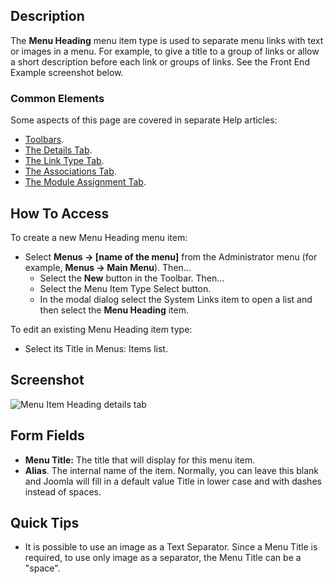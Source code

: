 <!-- Filename: Help4.x:Menu_Item:_Heading / Display title: Menu Heading -->

## Description

The **Menu Heading** menu item type is used to separate menu links with
text or images in a menu. For example, to give a title to a group of
links or allow a short description before each link or groups of links.
See the Front End Example screenshot below.

### Common Elements

Some aspects of this page are covered in separate Help articles:

* [Toolbars](jdocmanual?article=help/common-elements/toolbars).
* [The Details Tab](jdocmanual?article=help/menu-items-common/menu-item-details).
* [The Link Type Tab](jdocmanual?article=help/menu-items-common/menu-item-link-type).
* [The Associations Tab](jdocmanual?article=help/common-elements/edit-associations).
* [The Module Assignment Tab](jdocmanual?article=help/menu-items-common/menu-item-module-assignment).

## How To Access

To create a new Menu Heading menu item:

- Select **Menus → \[name of the menu\]** from the Administrator
  menu (for example, **Menus → Main Menu**). Then...
  - Select the **New** button in the Toolbar. Then...
  - Select the Menu Item Type Select button.
  - In the modal dialog select the System Links item to open a list and
    then select the **Menu Heading** item.

To edit an existing Menu Heading item type:

- Select its Title in Menus: Items list.

## Screenshot

![Menu Item Heading details tab](../../../en/images/menu-items/system-links-menu-heading-details-tab.png)

## Form Fields

- **Menu Title:** The title that will display for this menu item.
- **Alias**. The internal name of the item. Normally, you can leave this
  blank and Joomla will fill in a default value Title in lower case and
  with dashes instead of spaces.

## Quick Tips

- It is possible to use an image as a Text Separator. Since a Menu Title
  is required, to use only image as a separator, the Menu Title can be a
  "space".
